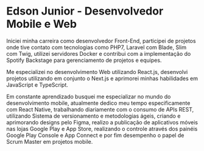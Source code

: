# Edson Junior - Desenvolvedor Mobile e Web

<p>Iniciei minha carreira como desenvolvedor Front-End, participei de projetos onde tive contato com tecnologias como PHP7, Laravel com Blade, Slim com Twig, utilizei servidores Docker e contribui com a implementação do Spotify Backstage para gerenciamento de projetos e equipes.

Me especializei no desenvolvimento Web utilizando React.js, desenvolvi projetos utilizando em conjunto o Next.js e aprimorei minhas habilidades em JavaScript e TypeScript.

Em constante aprendizado busquei me especializar no mundo do desenvolvimento mobile, atualmente dedico meu tempo especificamente com React Native, trabalhando diariamente com o consumo de APIs REST, utilizando Sistema de versionamento e metodologias ágeis, criando e aprimorando designs pelo Figma, realizo a publicação de aplicativos móveis nas lojas Google Play e App Store, realizando o controle através dos painéis Google Play Console e App Connect e por fim desempenho o papel de Scrum Master em projetos mobile.</p>
